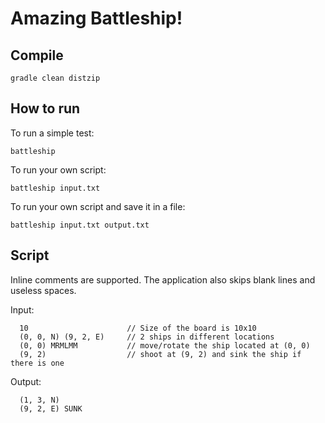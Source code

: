 # Amazing Battleship!

## Compile

```
gradle clean distzip
```

## How to run

To run a simple test:

```
battleship
```

To run your own script:

```
battleship input.txt
```

To run your own script and save it in a file:

```
battleship input.txt output.txt
```

## Script

Inline comments are supported. 
The application also skips blank lines and useless spaces.

Input:
```
  10                      // Size of the board is 10x10
  (0, 0, N) (9, 2, E)     // 2 ships in different locations
  (0, 0) MRMLMM           // move/rotate the ship located at (0, 0)
  (9, 2)                  // shoot at (9, 2) and sink the ship if there is one
```

Output:
```
  (1, 3, N)
  (9, 2, E) SUNK
```
